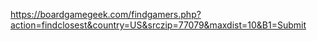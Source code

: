 

https://boardgamegeek.com/findgamers.php?action=findclosest&country=US&srczip=77079&maxdist=10&B1=Submit

